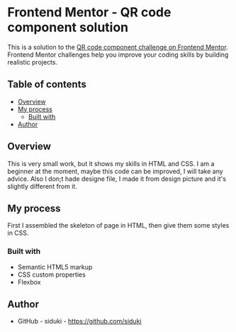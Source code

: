 # Frontend Mentor - QR code component solution

This is a solution to the [QR code component challenge on Frontend Mentor](https://www.frontendmentor.io/challenges/qr-code-component-iux_sIO_H). Frontend Mentor challenges help you improve your coding skills by building realistic projects. 

## Table of contents

- [Overview](#overview)
- [My process](#my-process)
  - [Built with](#built-with)
- [Author](#author)

## Overview

This is very small work, but it shows my skills in HTML and CSS. I am a beginner at the moment, maybe this code can be improved, I will take any advice. Also I don;t hade designe file, I made it from design picture and it's slightly different from it.

## My process

First I assembled the skeleton of page in HTML, then give them some styles in CSS.

### Built with

- Semantic HTML5 markup
- CSS custom properties
- Flexbox

## Author

- GitHub - siduki - https://github.com/siduki


